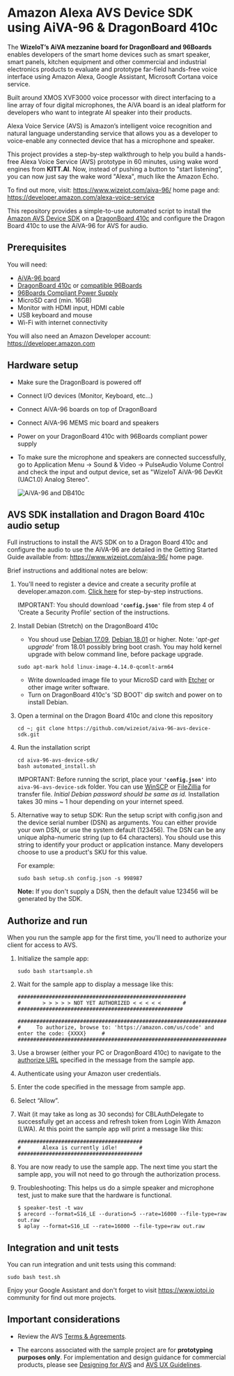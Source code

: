 # Amazon Alexa AVS Device SDK using AiVA-96 & DragonBoard 410c

The **WizeIoT’s AiVA mezzanine board for DragonBoard and 96Boards** enables developers of the smart home devices such as smart speaker, smart panels, kitchen equipment and other commercial and industrial electronics products to evaluate and prototype far-field hands-free voice interface using Amazon Alexa, Google Assistant, Microsoft Cortana voice service.

Built around XMOS XVF3000 voice processor with direct interfacing to a line array of four digital microphones, the AiVA board is an ideal platform for developers who want to integrate AI speaker into their products.

Alexa Voice Service (AVS) is Amazon’s intelligent voice recognition and natural language understanding service that allows you as a developer to voice-enable any connected device that has a microphone and speaker.

This project provides a step-by-step walkthrough to help you build a hands-free Alexa Voice Service (AVS) prototype in 60 minutes, using wake word engines from **KITT.AI**. Now, instead of pushing a button to "start listening", you can now just say the wake word "Alexa", much like the Amazon Echo.

To find out more, visit: https://www.wizeiot.com/aiva-96/ home page and: https://developer.amazon.com/alexa-voice-service

This repository provides a simple-to-use automated script to install the [Amazon AVS Device SDK](https://github.com/alexa/avs-device-sdk) on a [DragonBoard 410c](https://developer.qualcomm.com/hardware/dragonboard-410c) and configure the Dragon Board 410c to use the AiVA-96 for AVS for audio.

Prerequisites
---
You will need:

- [AiVA-96 board](https://www.wizeiot.com/aiva-96/)
- [DragonBoard 410c](https://www.96boards.org/product/dragonboard410c/) or [compatible 96Boards](https://www.96boards.org/products/)
- [96Boards Compliant Power Supply](http://www.96boards.org/product/power/)
- MicroSD card (min. 16GB)
- Monitor with HDMI input, HDMI cable
- USB keyboard and mouse
- Wi-Fi with internet connectivity

You will also need an Amazon Developer account: https://developer.amazon.com

Hardware setup
---
- Make sure the DragonBoard is powered off
- Connect I/O devices (Monitor, Keyboard, etc...)
- Connect AiVA-96 boards on top of DragonBoard
- Connect AiVA-96 MEMS mic board and speakers
- Power on your DragonBoard 410c with 96Boards compliant power supply
- To make sure the microphone and speakers are connected successfully, go to Application Menu -> Sound & Video -> PulseAudio Volume Control and check the input and output device, set as "WizeIoT AiVA-96 DevKit (UAC1.0) Analog Stereo". 

    ![AiVA-96 and DB410c](https://github.com/daehahn/aiva-96-alexa-avs-sample/wiki/assets/aiva_db410c.jpg)

AVS SDK installation and Dragon Board 410c audio setup
---
Full instructions to install the AVS SDK on to a Dragon Board 410c and configure the audio to use the AiVA-96 are detailed in the Getting Started Guide available from: https://www.wizeiot.com/aiva-96/ home page.

Brief instructions and additional notes are below:


1. You'll need to register a device and create a security profile at developer.amazon.com. [Click here](https://github.com/alexa/avs-device-sdk/wiki/Create-Security-Profile) for step-by-step instructions.

    IMPORTANT: You should download **`'config.json'`** file from step 4 of 'Create a Security Profile' section of the instructions.

2. Install Debian (Stretch) on the DragonBoard 410c
   + You shoud use [Debian 17.09](http://releases.linaro.org/96boards/dragonboard410c/linaro/debian/17.09/dragonboard410c_sdcard_install_debian-283.zip),  [Debian 18.01](http://releases.linaro.org/96boards/dragonboard410c/linaro/debian/18.01/dragonboard-410c-sdcard-installer-buster-359.zip) or higher. Note: '*apt-get upgrade*' from 18.01 possibly bring boot crash. You may hold kernel upgrade with below command line, before package upgrade.
    ```
    sudo apt-mark hold linux-image-4.14.0-qcomlt-arm64
    ```   

   + Write downloaded image file to your MicroSD card with [Etcher](https://etcher.io/) or other image writer software.
   + Turn on DragonBoard 410c's 'SD BOOT' dip switch and power on to install Debian.

3. Open a terminal on the Dragon Board 410c and clone this repository
    ```
    cd ~; git clone https://github.com/wizeiot/aiva-96-avs-device-sdk.git
    ```   

4. Run the installation script
    ```
    cd aiva-96-avs-device-sdk/
    bash automated_install.sh
    ```
    IMPORTANT: Before running the script, place your **`'config.json'`** into `aiva-96-avs-device-sdk` folder. You can use [WinSCP](https://winscp.net/eng/download.php) or [FileZillia](https://filezilla-project.org/download.php?type=client) for transfer file. *Initial Debian password should be same as id.* Installation takes 30 mins ~ 1 hour depending on your internet speed.

5. Alternative way to setup SDK: Run the setup script with config.json and the device serial number (DSN) as arguments. You can either provide your own DSN, or use the system default (123456). The DSN can be any unique alpha-numeric string (up to 64 characters). You should use this string to identify your product or application instance. Many developers choose to use a product's SKU for this value.

    For example:
    ```
    sudo bash setup.sh config.json -s 998987
    ```
    **Note:** If you don't supply a DSN, then the default value 123456 will be generated by the SDK.


Authorize and run
---
When you run the sample app for the first time, you'll need to authorize your client for access to AVS.

1. Initialize the sample app:
    ```
    sudo bash startsample.sh
    ```

2. Wait for the sample app to display a message like this:
    ```
    ######################################################
    #       > > > > > NOT YET AUTHORIZED < < < < <       #
    #####################################################

    ############################################################################################
    #     To authorize, browse to: 'https://amazon.com/us/code' and enter the code: {XXXX}     #
    ############################################################################################
    ```

3. Use a browser (either your PC or DragonBoard 410c) to navigate to the [authorize URL](https://amazon.com/us/code) specified in the message from the sample app.
4. Authenticate using your Amazon user credentials.
5. Enter the code specified in the message from sample app.
6. Select “Allow”.
7. Wait (it may take as long as 30 seconds) for CBLAuthDelegate to successfully get an access and refresh token from Login With Amazon (LWA). At this point the sample app will print a message like this:
    ```
    ########################################
    #       Alexa is currently idle!       #
    ########################################
    ```
8. You are now ready to use the sample app. The next time you start the sample app, you will not need to go through the authorization process.

9. Troubleshooting: This helps us do a simple speaker and microphone test, just to make sure that the hardware is functional.
    ```
    $ speaker-test -t wav
    $ arecord --format=S16_LE --duration=5 --rate=16000 --file-type=raw out.raw
    $ aplay --format=S16_LE --rate=16000 --file-type=raw out.raw
    ```

Integration and unit tests
---
You can run integration and unit tests using this command: 

    sudo bash test.sh


Enjoy your Google Assistant and don't forget to visit https://www.iotoi.io community for find out more projects. 

Important considerations
---
* Review the AVS [Terms & Agreements](https://developer.amazon.com/public/solutions/alexa/alexa-voice-service/support/terms-and-agreements).  

* The earcons associated with the sample project are for **prototyping purposes only**. For implementation and design guidance for commercial products, please see [Designing for AVS](https://developer.amazon.com/public/solutions/alexa/alexa-voice-service/content/designing-for-the-alexa-voice-service) and [AVS UX Guidelines](https://developer.amazon.com/public/solutions/alexa/alexa-voice-service/content/alexa-voice-service-ux-design-guidelines).
